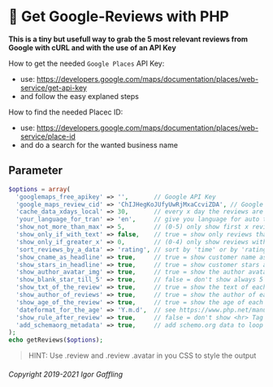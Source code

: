 
💬 Get Google-Reviews with PHP
==============================

**This is a tiny but usefull way to grab the 5 most relevant reviews from Google with cURL and with the use of an API Key**

How to get the needed `Google Places` API Key:
  - use: https://developers.google.com/maps/documentation/places/web-service/get-api-key
  - and follow the easy explaned steps

How to find the needed Placec ID:
  - use: https://developers.google.com/maps/documentation/places/web-service/place-id
  - and do a search for the wanted business name

Parameter
---------

```PHP
$options = array(
  'googlemaps_free_apikey' => '',       // Google API Key
  'google_maps_review_cid' => 'ChIJHegKoJUfyUwRjMxaCcviZDA', // Google Placec ID
  'cache_data_xdays_local' => 30,       // every x day the reviews are loaded from google
  'your_language_for_tran' => 'en',     // give you language for auto translate reviews
  'show_not_more_than_max' => 5,        // (0-5) only show first x reviews
  'show_only_if_with_text' => false,    // true = show only reviews that have text
  'show_only_if_greater_x' => 0,        // (0-4) only show reviews with more than x stars
  'sort_reviews_by_a_data' => 'rating', // sort by 'time' or by 'rating' (newest/best first)
  'show_cname_as_headline' => true,     // true = show customer name as headline
  'show_stars_in_headline' => true,     // true = show customer stars after name in headline
  'show_author_avatar_img' => true,     // true = show the author avatar image (rounded)
  'show_blank_star_till_5' => true,     // false = don't show always 5 stars e.g. ⭐⭐⭐☆☆
  'show_txt_of_the_review' => true,     // true = show the text of each review
  'show_author_of_reviews' => true,     // true = show the author of each review
  'show_age_of_the_review' => true,     // true = show the age of each review
  'dateformat_for_the_age' => 'Y.m.d',  // see https://www.php.net/manual/en/datetime.format.php
  'show_rule_after_review' => true,     // false = don't show <hr> Tag after/before each review
  'add_schemaorg_metadata' => true,     // add schemo.org data to loop back your rating to SERP
);
echo getReviews($options);
```

> HINT: Use .review and .review .avatar in you CSS to style the output

###### Copyright 2019-2021 Igor Gaffling
